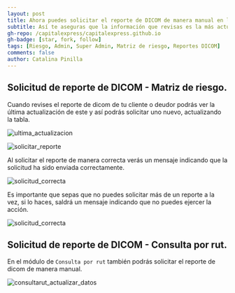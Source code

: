 ```yaml
---
layout: post
title: Ahora puedes solicitar el reporte de DICOM de manera manual en la matriz de riesgo.
subtitle: Así te aseguras que la información que revisas es la más actualizada.
gh-repo: /capitalexpress/capitalexpress.github.io
gh-badge: [star, fork, follow]
tags: [Riesgo, Admin, Super Admin, Matriz de riesgo, Reportes DICOM]
comments: false
author: Catalina Pinilla
---
```


## Solicitud de reporte de DICOM - Matriz de riesgo.

Cuando revises el reporte de dicom de tu cliente o deudor podrás ver la última actualización de este y así podrás solicitar uno nuevo, actualizando la tabla.

![ultima_actualizacion](https://cdn.capitalexpress.cl/img/ultima_actualizacion.png)


![solicitar_reporte](https://cdn.capitalexpress.cl/img/solciitar_reporte.png)

Al solicitar el reporte de manera correcta verás un mensaje indicando que la solicitud ha sido enviada correctamente.

![solicitud_correcta](https://cdn.capitalexpress.cl/img/solicitud_correcta.png)

Es importante que sepas que no puedes solicitar más de un reporte a la vez, si lo haces, saldrá un mensaje indicando que no puedes ejercer la acción.

![solicitud_correcta](https://cdn.capitalexpress.cl/img/una_a_la_vez.png)

## Solicitud de reporte de DICOM -  Consulta por rut.

En el módulo de `Consulta por rut` también podrás solicitar el reporte de dicom de manera manual.

![consultarut_actualizar_datos](https://cdn.capitalexpress.cl/img/consultarut_actualizar_datos.png)